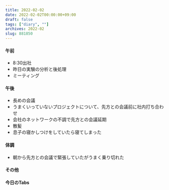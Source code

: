 ```yaml
---
title: 2022-02-02
date: 2022-02-02T00:00:00+09:00
draft: false
tags: ["diary", ""]
archives: 2022-02
slug: 881850
---
```

#### 午前
- 8:30出社
- 昨日の実験の分析と後処理
- ミーティング
#### 午後
- 長めの会議
- うまくいっていないプロジェクトについて、先方との会議前に社内打ち合わせ
- 会社のネットワークの不調で先方との会議延期
- 散髪
- 息子の寝かしつけをしていたら寝てしまった
#### 体調
- 朝から先方との会議で緊張していたがうまく乗り切れた
#### その他
#### 今日のTabs